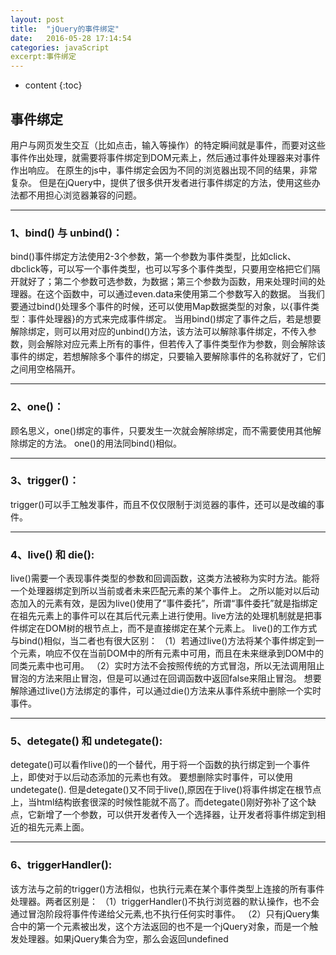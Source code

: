```yaml
---
layout: post
title:  "jQuery的事件绑定"
date:   2016-05-28 17:14:54
categories: javaScript
excerpt:事件绑定
---
```


* content
{:toc}

## 事件绑定

用户与网页发生交互（比如点击，输入等操作）的特定瞬间就是事件，而要对这些事件作出处理，就需要将事件绑定到DOM元素上，然后通过事件处理器来对事件作出响应。
在原生的js中，事件绑定会因为不同的浏览器出现不同的结果，非常复杂。
但是在jQuery中，提供了很多供开发者进行事件绑定的方法，使用这些办法都不用担心浏览器兼容的问题。

---

### 1、bind() 与 unbind()：
bind()事件绑定方法使用2-3个参数，第一个参数为事件类型，比如click、dbclick等，可以写一个事件类型，也可以写多个事件类型，只要用空格把它们隔开就好了；第二个参数可选参数，为数据；第三个参数为函数，用来处理时间的处理器。在这个函数中，可以通过even.data来使用第二个参数写入的数据。
当我们要通过bind()处理多个事件的时候，还可以使用Map数据类型的对象，以{事件类型：事件处理器}的方式来完成事件绑定。
当用bind()绑定了事件之后，若是想要解除绑定，则可以用对应的unbind()方法，该方法可以解除事件绑定，不传入参数，则会解除对应元素上所有的事件，但若传入了事件类型作为参数，则会解除该事件的绑定，若想解除多个事件的绑定，只要输入要解除事件的名称就好了，它们之间用空格隔开。

---

### 2、one()：
顾名思义，one()绑定的事件，只要发生一次就会解除绑定，而不需要使用其他解除绑定的方法。
one()的用法同bind()相似。

---

### 3、trigger()：
trigger()可以手工触发事件，而且不仅仅限制于浏览器的事件，还可以是改编的事件。

---

### 4、live() 和 die():
live()需要一个表现事件类型的参数和回调函数，这类方法被称为实时方法。能将一个处理器绑定到所以当前或者未来匹配元素的某个事件上。
之所以能对以后动态加入的元素有效，是因为live()使用了“事件委托”，所谓“事件委托”就是指绑定在祖先元素上的事件可以在其后代元素上进行使用。live方法的处理机制就是把事件绑定在DOM树的根节点上，而不是直接绑定在某个元素上。
live()的工作方式与bind()相似，当二者也有很大区别：
（1）若通过live()方法将某个事件绑定到一个元素，响应不仅在当前DOM中的所有元素中可用，而且在未来继承到DOM中的同类元素中也可用。
（2）实时方法不会按照传统的方式冒泡，所以无法调用阻止冒泡的方法来阻止冒泡，但是可以通过在回调函数中返回false来阻止冒泡。
想要解除通过live()方法绑定的事件，可以通过die()方法来从事件系统中删除一个实时事件。

---

### 5、detegate() 和 undetegate():
detegate()可以看作live()的一个替代，用于将一个函数的执行绑定到一个事件上，即使对于以后动态添加的元素也有效。
要想删除实时事件，可以使用undetegate().
但是detegate()又不同于live(),原因在于live()将事件绑定在根节点上，当html结构嵌套很深的时候性能就不高了。而detegate()刚好弥补了这个缺点，它新增了一个参数，可以供开发者传入一个选择器，让开发者将事件绑定到相近的祖先元素上面。


---

### 6、triggerHandler():
该方法与之前的trigger()方法相似，也执行元素在某个事件类型上连接的所有事件处理器。两者区别是：
（1）triggerHandler()不执行浏览器的默认操作，也不会通过冒泡阶段将事件传递给父元素,也不执行任何实时事件。
（2）只有jQuery集合中的第一个元素被出发，这个方法返回的也不是一个jQuery对象，而是一个触发处理器。如果jQuery集合为空，那么会返回undefined












